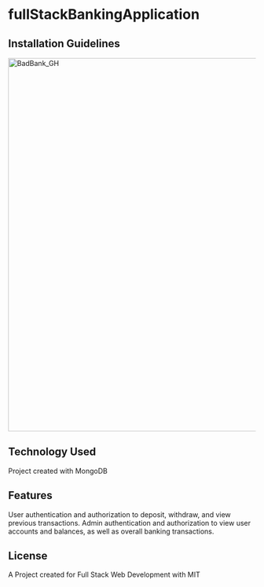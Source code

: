 # fullStackBankingApplication

## Installation Guidelines
<img width="760" alt="BadBank_GH" src="https://user-images.githubusercontent.com/93945214/159607949-0c433114-a03a-4f7c-8b1b-949a5f40e043.png">


## Technology Used
Project created with MongoDB 
## Features
User authentication and authorization to deposit, withdraw, and view previous transactions. 
Admin authentication and authorization to view user accounts and balances, as well as overall banking transactions.
## License
A Project created for Full Stack Web Development with MIT
